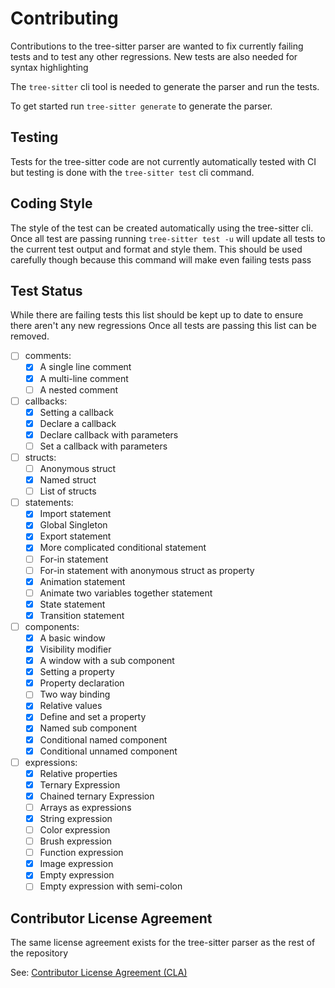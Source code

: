 <!-- Copyright © SixtyFPS GmbH <info@slint.dev> ; SPDX-License-Identifier: MIT -->
# Contributing

Contributions to the tree-sitter parser are wanted to fix currently failing tests and to test any other regressions.
New tests are also needed for syntax highlighting

The `tree-sitter` cli tool is needed to generate the parser and run the tests.

To get started run `tree-sitter generate` to generate the parser.

## Testing

Tests for the tree-sitter code are not currently automatically tested with CI but testing is done with the `tree-sitter test` cli command.

## Coding Style

The style of the test can be created automatically using the tree-sitter cli.
Once all test are passing running `tree-sitter test -u` will update all tests to the current test output and format and style them.
This should be used carefully though because this command will make even failing tests pass

## Test Status

While there are failing tests this list should be kept up to date to ensure there aren't any new regressions
Once all tests are passing this list can be removed.

- [ ] comments:
  - [x] A single line comment
  - [x] A multi-line comment
  - [ ] A nested comment
- [ ] callbacks:
  - [x] Setting a callback
  - [x] Declare a callback
  - [x] Declare callback with parameters
  - [ ] Set a callback with parameters
- [ ] structs:
  - [ ] Anonymous struct
  - [x] Named struct
  - [ ] List of structs
- [ ] statements:
  - [x] Import statement
  - [x] Global Singleton
  - [x] Export statement
  - [x] More complicated conditional statement
  - [ ] For-in statement
  - [ ] For-in statement with anonymous struct as property
  - [x] Animation statement
  - [ ] Animate two variables together statement
  - [x] State statement
  - [x] Transition statement
- [ ] components:
  - [x] A basic window
  - [x] Visibility modifier
  - [x] A window with a sub component
  - [x] Setting a property
  - [x] Property declaration
  - [ ] Two way binding
  - [x] Relative values
  - [x] Define and set a property
  - [x] Named sub component
  - [x] Conditional named component
  - [x] Conditional unnamed component
- [ ] expressions:
  - [x] Relative properties
  - [x] Ternary Expression
  - [x] Chained ternary Expression
  - [ ] Arrays as expressions
  - [x] String expression
  - [ ] Color expression
  - [ ] Brush expression
  - [ ] Function expression
  - [x] Image expression
  - [x] Empty expression
  - [ ] Empty expression with semi-colon

## Contributor License Agreement

The same license agreement exists for the tree-sitter parser as the rest of the repository

See: [Contributor License Agreement (CLA)](https://cla-assistant.io/slint-ui/slint)
